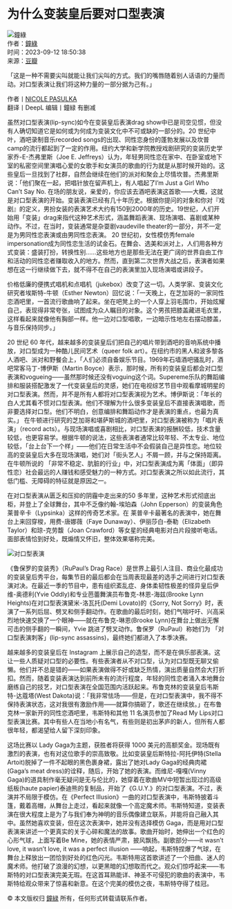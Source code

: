 # 为什么变装皇后要对口型表演

![鐘綠](https://img3.doubanio.com/icon/u3578609-13.jpg)   
作者：[鐘綠](https://www.douban.com/people/Turkeyears/)   
时间：2023-09-12 18:50:38   
来源：[豆瓣](https://www.douban.com)   

「这是一种不需要尖叫就能让我们尖叫的方式。我们的嘴唇随着别人话语的力量而动。对口型表演让我们将这种力量的一部分据为己有。」  

作者丨[NICOLE PASULKA](https://www.douban.com/link2/?url=https%3A%2F%2Fslate.com%2Fhuman-interest%2F2019%2F06%2Fdrag-lip-sync-history-queen-king-performance.html&link2key=7b8e837c3f)  
翻译丨DeepL 编辑丨鐘緑 有删减  

虽然对口型表演(lip-sync)如今在变装皇后表演drag show中已是司空见惯，但没有人确切知道它是如何或为何成为变装文化中不可或缺的一部分的。20 世纪中叶，酒吧录制音乐recorded songs的出现、同性恋身份的蓬勃发展以及坎普camp的流行都起到了一定的作用。纽约大学和新学院教授戏剧研究的变装历史学家乔-E-杰弗里斯（Joe E. Jeffreys）认为，年轻男同性恋在家中、在卧室或地下室的私密空间里演唱心爱的女歌手和女演员的歌曲的行为就是从那时候开始的。这些皇后一旦找到了社群，自然会继续在他们的派对和聚会上尽情坎普。杰弗里斯说：「他们聚在一起，把唱针放在留声机上，有人唱起了I’m Just a Girl Who Can’t Say No. 在场的朋友说，亲爱的，你应该去酒吧表演这首歌——大概，这就是对口型表演的开始。变装表演已经有几十年历史。根据你提问的对象和你对『戏剧』的定义，男扮女装的表演艺术大约有150到2000年的历史。19世纪，人们开始用「变装」drag来指代这种艺术形式，涵盖舞蹈表演、现场演唱、喜剧或某种动作。不过，在当时，变装通常是杂耍剧vaudeville theater的一部分，并不一定是为男同性恋表演或由男同性恋表演。 20 世纪初，女性模仿秀female impersonation成为同性恋生活的试金石。在舞会、选美和派对上，人们用各种方式变装：盛装打扮，转换性别……这些地方也是那些无法在更广阔的世界自由工作和活动的同性恋者赚取收入的地方。然而，直到第二次世界大战之后，表演者如果想在这一行继续做下去，就不得不在自己的表演里加入现场演唱或讲段子。  

价格低廉的便携式唱机和点唱机（jukebox）改变了这一切。人类学家、变装文化研究者埃斯特-牛顿（Esther Newton）回忆说：「一天晚上，在芝加哥的一家同性恋酒吧里，一首流行歌曲响了起来。坐在吧凳上的一个人穿上羽毛围巾，开始炫耀自己，表现得非常夸张，试图成为众人瞩目的对象。这个男孩把膝盖藏进毛衣里，这样看起来就像他有胸部一样。他一边对口型唱歌，一边暗示性地左右摆动膝盖，与音乐保持同步。」  

20 世纪 60 年代，越来越多的变装皇后们把自己的唱片带到酒吧的音响系统中播放，对口型成为一种酷儿民间艺术（queer folk art）。在纽约市的黑人和波多黎各人酒吧、派对和野餐会上，「人们必须自备娱乐节目。1969年石墙酒吧骚乱时，酒吧常客马丁-博伊斯（Martin Boyce）表示，那时候，所有的变装皇后都会对口型表演和vogueing——虽然那时候还没有voguing这个词。Supereme乐队的舞蹈编排和服装搭配激发了一代变装皇后的灵感，她们在电视综艺节目中观看摩城明星的对口型表演。然而，并不是所有人都将对口型表演视为艺术。博伊斯说：「年长的白人尤其看不惯对口型表演。他们不理解为什么很多变装皇后不直接表演唱歌，而非要选择对口型。他们不明白，创意编排和舞蹈动作才是表演的重点，也最为真实。」 在牛顿进行研究的芝加哥和堪萨斯城的酒吧里，对口型表演被称为「唱片表演」（record acts）。与现场演唱或喜剧相比，对口型表演的报酬较低，技术含量较低，也更容易学。根据牛顿的说法，这些表演者通常比较年轻、不太专业、地位较低，「台上台下一个样」——他们在日常生活中不会假装自己是异性恋。地位较高的变装皇后大多在现场演唱，她们对「街头艺人」不屑一顾，并与之保持距离。在牛顿所说的 「非常不稳定、肮脏的行业」中，对口型表演成为离「体面」（即异性恋）社会最远的人赚钱和感受魅力的一种方式。对口型表演之所以如此流行，其低门槛、无障碍的特征就是原因之一。  

在对口型表演从匮乏和压抑的阴霾中走出来的50 多年里，这种艺术形式彻底出柜，并登上了全球舞台，其中不乏像约翰-埃珀森（John Epperson）的变装角色莱普辛卡（Lypsinka）这样的传奇艺术家。在 莱普辛卡最著名的表演中，她在舞台上来回穿梭，用费-唐娜薇（Faye Dunaway）、伊丽莎白-泰勒（Elizabeth Taylor）和琼-克劳馥（Joan Crawford）等女星的经典电影对白片段接听电话。面部表情恰到好处，既煽情又怀旧，整体效果堪称完美。

![对口型表演](https://img2.doubanio.com/view/note/l/public/p95321511.webp)

《鲁保罗的变装秀》（RuPaul’s Drag Race）是世界上最引人注目、商业化最成功的变装皇后秀平台，每集节目的最后都会在当周表现最差的选手之间进行对口型表演对决。在最近一季的节目中，患有组织紊乱症、身体柔韧性极差的怪异皇后伊维-奥德利(Yvie Oddly)和专业芭蕾舞演员布鲁克-林恩-海兹(Brooke Lynn Heights)在对口型表演黛米-洛瓦托(Demi Lovato)的《Sorry, Not Sorry》时，表演了一系列后屈、劈叉和侧手翻动作。在歌曲的最后时刻，她们气喘吁吁、兴高采烈地快速交换了一个眼神——就在布鲁克-琳恩(Brooke Lynn)在舞台上做出无懈可击的侧手翻的一瞬间，Yvie 跳进了劈叉动作。鲁保罗（RuPaul）称她们为 「对口型表演刺客」(lip-sync assassins)，最终她们都进入了本季决赛。  

越来越多的变装皇后在 Instagram 上展示自己的造型，而不是在俱乐部表演。这让一些人质疑对口型的必要性。有些表演者从不对口型，认为对口型既无聊又偷懒。他们并不总是错的——如果表演做得不好或缺乏热情，演出质量自然会大打折扣。然而，随着变装表演达到前所未有的流行程度，年轻的同性恋者涌入本地舞台磨练自己的技艺，对口型表演在全国范围内活跃起来。布鲁克林的变装皇后韦斯特-达蔻塔(West Dakota)说：「我非常怯场——但是，在对口型表演中，我不得不保持表演状态，这对我很有激励作用——就算你搞砸了，歌还在继续放。」在布鲁克林一家新开的同性恋酒吧里，韦斯特和其他 11 名演员参加了Read My Lips对口型表演比赛。其中有些人在当地小有名气，有些则是初出茅庐的新人，但所有人都很年轻，都渴望给人留下深刻印象。  

这场比赛以 Lady Gaga为主题，获胜者将获得 1000 美元的高额奖金。现场既有激烈的表演，也有对这位歌手的崇高致敬。比如变装皇后斯特拉-阿托伊特(Stella Artoit)脱掉了一件不起眼的黑色裹身裙，露出了她对Lady Gaga的经典肉裙(Gaga’s meat dress)的诠释，随后，开始了她的表演。而维尼-嘎嘎(Vinny Gaga)的道具制作毫无疑问是无与伦比的，她穿着在歌曲MV中短暂出现过的高级纸板(haute papier)泰迪熊的复制品，开始了《G.U.Y.》的对口型表演。不过，表演并不局限于模仿。在《Perfect Illusion》一曲的对口型表演中，韦斯特披着斗篷，戴着高帽，从舞台上走过，看起来就像一个高定魔术师。韦斯特知道，变装表演在很大程度上是为了与我们奉为神明的音乐偶像建立联系，并能将自己融入其中。虽然她喜欢变装，但在这次表演中，她并没有选择模仿 Gaga，而是用对口型表演来讲述一个更真实的关于心碎和魔法的故事。歌曲开始时，她伸出一个红色的心形气球，上面写着Be Mine，她的表情严肃，披风飘扬。副歌部分——it wasn’t love, it wasn’t love, it was a perfect illusion ——响起，韦斯特捏爆了气球，在舞台上释放出一团恰到好处的红色闪光。韦斯特用这首歌讲述了一个扭曲、迷人的魔术师。他打破了浪漫的幻想，以更黑暗的幻想取而代之。观众们惊呼起来——韦斯特的对口型表演完美无瑕。在这首耳熟能详、神圣不可侵犯的歌曲的表演中，韦斯特给观众带来了惊喜和新意。在这个完美的模仿之夜，韦斯特夺得了桂冠。

© 本文版权归 [鐘緑](https://www.douban.com/people/Turkeyears/) 所有，任何形式转载请联系作者。